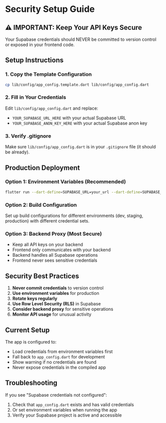 # Security Setup Guide

## ⚠️ IMPORTANT: Keep Your API Keys Secure

Your Supabase credentials should NEVER be committed to version control or exposed in your frontend code.

## Setup Instructions

### 1. Copy the Template Configuration
```bash
cp lib/config/app_config.template.dart lib/config/app_config.dart
```

### 2. Fill in Your Credentials
Edit `lib/config/app_config.dart` and replace:
- `YOUR_SUPABASE_URL_HERE` with your actual Supabase URL
- `YOUR_SUPABASE_ANON_KEY_HERE` with your actual Supabase anon key

### 3. Verify .gitignore
Make sure `lib/config/app_config.dart` is in your `.gitignore` file (it should be already).

## Production Deployment

### Option 1: Environment Variables (Recommended)
```bash
flutter run --dart-define=SUPABASE_URL=your_url --dart-define=SUPABASE_ANON_KEY=your_key
```

### Option 2: Build Configuration
Set up build configurations for different environments (dev, staging, production) with different credential sets.

### Option 3: Backend Proxy (Most Secure)
- Keep all API keys on your backend
- Frontend only communicates with your backend
- Backend handles all Supabase operations
- Frontend never sees sensitive credentials

## Security Best Practices

1. **Never commit credentials** to version control
2. **Use environment variables** for production
3. **Rotate keys regularly**
4. **Use Row Level Security (RLS)** in Supabase
5. **Consider backend proxy** for sensitive operations
6. **Monitor API usage** for unusual activity

## Current Setup

The app is configured to:
- Load credentials from environment variables first
- Fall back to `app_config.dart` for development
- Show warning if no credentials are found
- Never expose credentials in the compiled app

## Troubleshooting

If you see "Supabase credentials not configured":
1. Check that `app_config.dart` exists and has valid credentials
2. Or set environment variables when running the app
3. Verify your Supabase project is active and accessible
